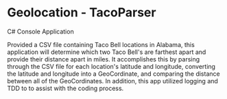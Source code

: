 # Geolocation - TacoParser

C# Console Application

Provided a CSV file containing Taco Bell locations in Alabama, this application will 
determine which two Taco Bell's are farthest apart and provide their distance apart in 
miles. It accomplishes this by parsing through the CSV file for each location's latitude 
and longitude, converting the latitude and longitude into a GeoCordinate, and comparing the 
distance between all of the GeoCordinates. In addition, this app utilized logging and TDD 
to to assist with the coding process.
